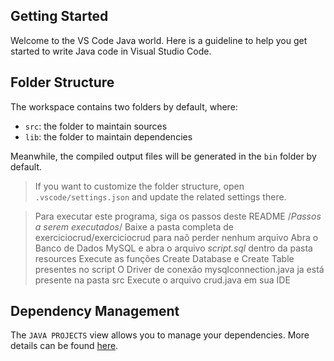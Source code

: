 ## Getting Started

Welcome to the VS Code Java world. Here is a guideline to help you get started to write Java code in Visual Studio Code.

## Folder Structure

The workspace contains two folders by default, where:

- `src`: the folder to maintain sources
- `lib`: the folder to maintain dependencies

Meanwhile, the compiled output files will be generated in the `bin` folder by default.

> If you want to customize the folder structure, open `.vscode/settings.json` and update the related settings there.

>Para executar este programa, siga os passos deste README
/*Passos a serem executados*/
>Baixe a pasta completa de exerciciocrud/exerciciocrud para naõ perder nenhum arquivo
>Abra o Banco de Dados MySQL e abra o arquivo *script.sql* dentro da pasta resources
>Execute as funções Create Database e Create Table presentes no script
>O Driver de conexão mysqlconnection.java ja está presente na pasta src 
>Execute o arquivo crud.java em sua IDE

## Dependency Management

The `JAVA PROJECTS` view allows you to manage your dependencies. More details can be found [here](https://github.com/microsoft/vscode-java-dependency#manage-dependencies).
